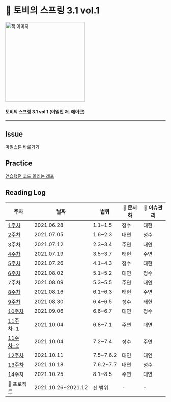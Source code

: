 # :book: 토비의 스프링 3.1 vol.1

<a href="https://www.aladin.co.kr/shop/wproduct.aspx?ItemId=19505747">
<img src="https://image.aladin.co.kr/product/1950/55/cover500/8960773417_1.jpg" width="250" alt="책 이미지">
</a>
  
#### 토비의 스프링 3.1 vol.1 (이일민 저. 에이콘)   

---------

## Issue
[마일스톤 바로가기](https://github.com/kjsu0209/JavaBook/milestone/2)

## Practice
[연습했던 코드 올리는 레포](https://github.com/JavaBookStudy/JavaBook_TobySpringPractice)

## Reading Log

|주차|날짜|범위|:pencil: 문서화|:rocket: 이슈관리|
|-   |-   |-   |-   | -    |
|[1주차](https://github.com/JavaBookStudy/JavaBook/blob/main/%ED%86%A0%EB%B9%84%EC%9D%98%EC%8A%A4%ED%94%84%EB%A7%81/Q%26A/qna_1.md)|2021.06.28|1.1~1.5|정수|태현|
|[2주차](https://github.com/JavaBookStudy/JavaBook/blob/main/%ED%86%A0%EB%B9%84%EC%9D%98%EC%8A%A4%ED%94%84%EB%A7%81/Q%26A/qna_2.md)|2021.07.05|1.6~2.3|대연|정수|
|[3주차](https://github.com/JavaBookStudy/JavaBook/blob/main/%ED%86%A0%EB%B9%84%EC%9D%98%EC%8A%A4%ED%94%84%EB%A7%81/Q%26A/qna_3.md)|2021.07.12|2.3~3.4|주연|대연|
|[4주차](https://github.com/JavaBookStudy/JavaBook/blob/main/%ED%86%A0%EB%B9%84%EC%9D%98%EC%8A%A4%ED%94%84%EB%A7%81/Q%26A/qna_4.md)|2021.07.19|3.5~3.7|태현|주연|
|[5주차](https://github.com/JavaBookStudy/JavaBook/blob/main/%ED%86%A0%EB%B9%84%EC%9D%98%EC%8A%A4%ED%94%84%EB%A7%81/Q%26A/qna_5.md)|2021.07.26|4.1~4.3|정수|태현|
|[6주차](https://github.com/JavaBookStudy/JavaBook/blob/main/%ED%86%A0%EB%B9%84%EC%9D%98%EC%8A%A4%ED%94%84%EB%A7%81/Q%26A/qna_6.md)|2021.08.02|5.1~5.2|대연|정수|
|[7주차](https://github.com/JavaBookStudy/JavaBook/blob/main/%ED%86%A0%EB%B9%84%EC%9D%98%EC%8A%A4%ED%94%84%EB%A7%81/Q%26A/qna_7.md)|2021.08.09|5.3~5.5|주연|대연|
|[8주차](https://github.com/JavaBookStudy/JavaBook/blob/main/%ED%86%A0%EB%B9%84%EC%9D%98%EC%8A%A4%ED%94%84%EB%A7%81/Q%26A/qna_8.md)|2021.08.16|6.1~6.3|태현|주연|
|[9주차](https://github.com/JavaBookStudy/JavaBook/blob/main/%ED%86%A0%EB%B9%84%EC%9D%98%EC%8A%A4%ED%94%84%EB%A7%81/Q%26A/qna_9.md)|2021.08.30|6.4~6.5|정수|태현|
|[10주차](https://github.com/JavaBookStudy/JavaBook/blob/main/%ED%86%A0%EB%B9%84%EC%9D%98%EC%8A%A4%ED%94%84%EB%A7%81/Q%26A/qna_10.md)|2021.09.06|6.6~6.7|대연|정수|
|[11주차-1](https://github.com/JavaBookStudy/JavaBook/blob/main/%ED%86%A0%EB%B9%84%EC%9D%98%EC%8A%A4%ED%94%84%EB%A7%81/Q%26A/qna_11.md)|2021.10.04|6.8~7.1|주연|대연|
|[11주차-2](https://github.com/JavaBookStudy/JavaBook/blob/main/%ED%86%A0%EB%B9%84%EC%9D%98%EC%8A%A4%ED%94%84%EB%A7%81/Q%26A/qna_11.md)|2021.10.04|7.2~7.4|정수|주연|
|[12주차](https://github.com/JavaBookStudy/JavaBook/blob/main/%ED%86%A0%EB%B9%84%EC%9D%98%EC%8A%A4%ED%94%84%EB%A7%81/Q%26A/qna_12.md)|2021.10.11|7.5~7.6.2|대연|대연|
|[13주차](https://github.com/JavaBookStudy/JavaBook/blob/main/%ED%86%A0%EB%B9%84%EC%9D%98%EC%8A%A4%ED%94%84%EB%A7%81/Q%26A/qna_13.md)|2021.10.18|7.6.2~7.7|대연|정수|
|[14주차](https://github.com/JavaBookStudy/JavaBook/blob/main/%ED%86%A0%EB%B9%84%EC%9D%98%EC%8A%A4%ED%94%84%EB%A7%81/Q%26A/qna_14.md)|2021.10.25|8.1~8.5|주연|대연|
|:rocket: 프로젝트 | 2021.10.26~2021.12 | 전 범위 | - | - |

